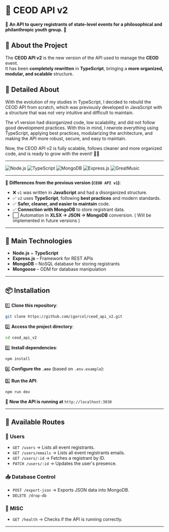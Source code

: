 # 🎯 **CEOD API v2**  

🚀 **An API to query registrants of state-level events for a philosophical and philanthropic youth group.** 🚀  

## 🎯 **About the Project**
The **CEOD API v2** is the new version of the API used to manage the **CEOD** event.  
It has been **completely rewritten** in **TypeScript**, bringing a **more organized, modular, and scalable** structure. 

## 📎 **Detailed About**
With the evolution of my studies in TypeScript, I decided to rebuild the CEOD API from scratch, which was previously developed in JavaScript with a structure that was not very intuitive and difficult to maintain.

The v1 version had disorganized code, low scalability, and did not follow good development practices. With this in mind, I rewrote everything using TypeScript, applying best practices, modularizing the architecture, and making the API more robust, secure, and easy to maintain.

Now, the CEOD API v2 is fully scalable, follows cleaner and more organized code, and is ready to grow with the event! 🚀🔥

---

![Node.js](https://img.shields.io/badge/Node.js-16+-green?style=flat-square&logo=node.js)
![TypeScript](https://img.shields.io/badge/TypeScript-4+-blue?style=flat-square&logo=typescript)
![MongoDB](https://img.shields.io/badge/MongoDB-Database-green?style=flat-square&logo=mongodb)
![Express.js](https://img.shields.io/badge/Express.js-4+-black?style=flat-square&logo=express)
![GreatMusic](https://img.shields.io/badge/GreatMusic-Spotify-green?style=flat-square&logo=spotify)

--- 

🔄 **Differences from the previous version (`CEOD API v1`)**:
- ❌ `v1` was written in **JavaScript** and had a disorganized structure.
- ✅ `v2` uses **TypeScript**, following **best practices** and modern standards.
- ✅ **Safer, cleaner, and easier to maintain** code.
- ✅ **Connection with MongoDB** to store registrant data.
- ⬜ Automation in **XLSX → JSON → MongoDB** conversion. ( Will be implemented in future versions )

---

## 🚀 **Main Technologies**
- **Node.js** + **TypeScript**
- **Express.js** – Framework for REST APIs
- **MongoDB** – NoSQL database for storing registrants
- **Mongoose** – ODM for database manipulation

---

## 📦 **Installation**
1️⃣ **Clone this repository**:
```bash
git clone https://github.com/igorcol/ceod_api_v2.git
```
2️⃣ **Access the project directory**:
```bash
cd ceod_api_v2
```
3️⃣ **Install dependencies**:
```bash
npm install
```

4️⃣ **Configure the `.env`** (based on `.env.example`):

5️⃣ **Run the API**:
```bash
npm run dev
```
🎉 **Now the API is running at** `http://localhost:3030`

---

## 🔗 **Available Routes**

### 👥 **Users**
- `GET /users` → Lists all event registrants.
- `GET /users/emails` → Lists all event registrants emails.
- `GET /users/:id` → Fetches a registrant by ID.
- `PATCH /users/:id` → Updates the user's presence.

### 📥 **Database Control**
- `POST /export-json` → Exports JSON data into MongoDB.
- `DELETE /drop-db` 

### 📌 **MISC**
- `GET /health` → Checks if the API is running correctly.

---
